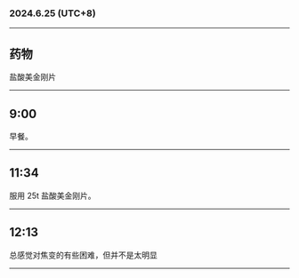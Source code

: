 ### 2024.6.25 (UTC+8)

---

## 药物

盐酸美金刚片

---

## 9:00

早餐。

---

## 11:34

服用 25t 盐酸美金刚片。

---

## 12:13

总感觉对焦变的有些困难，但并不是太明显

---